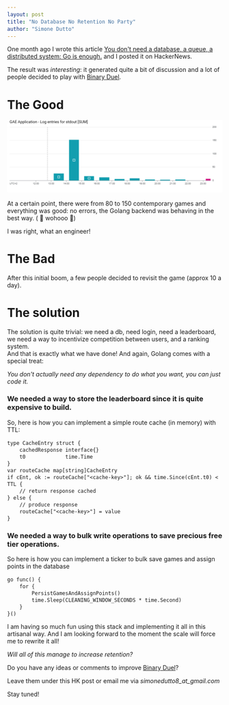 ```yaml
---
layout: post
title: "No Database No Retention No Party"
author: "Simone Dutto"
---
```


One month ago I wrote this article [You don't need a database, a queue, a distributed system: Go is enough.](https://simonedutto.github.io/2024-03-09/binary-duel) and I posted it on HackerNews.

The result was *interesting*: it generated quite a bit of discussion and a lot of people decided to play with [Binary Duel](https://binary-duel.com).

# The Good

![Number of games](/assets/images/binary-duel/bn-number-of-games.png)

At a certain point, there were from 80 to 150 contemporary games and everything was good: no errors, the Golang backend was behaving in the best way. ( 🎉 wohooo 🎉)

I was right, what an engineer!

# The Bad

After this initial boom, a few people decided to revisit the game (approx 10 a day).

# The solution

The solution is quite trivial: we need a db, need login, need a leaderboard, we need a way to incentivize competition between users, and a ranking system.  
And that is exactly what we have done!
And again, Golang comes with a special treat:

_You don't actually need any dependency to do what you want, you can just code it._

### We needed a way to store the leaderboard since it is quite expensive to build.
So, here is how you can implement a simple route cache (in memory) with TTL:

```golang
type CacheEntry struct {
    cachedResponse interface{}
    t0             time.Time
}
var routeCache map[string]CacheEntry
if cEnt, ok := routeCache["<cache-key>"]; ok && time.Since(cEnt.t0) < TTL {
    // return response cached
} else {
    // produce response
    routeCache["<cache-key>"] = value
}
```

### We needed a way to bulk write operations to save precious free tier operations.

So here is how you can implement a ticker to bulk save games and assign points in the database
```golang
go func() {
    for {
        PersistGamesAndAssignPoints()
        time.Sleep(CLEANING_WINDOW_SECONDS * time.Second)
    }
}()

```

I am having so much fun using this stack and implementing it all in this artisanal way. And I am looking forward to the moment the scale will force me to rewrite it all!


_Will all of this manage to increase retention?_
  
Do you have any ideas or comments to improve [Binary Duel](https://binary-duel.com)? 

Leave them under this HK post or email me via _simonedutto8_at_gmail.com_

Stay tuned!